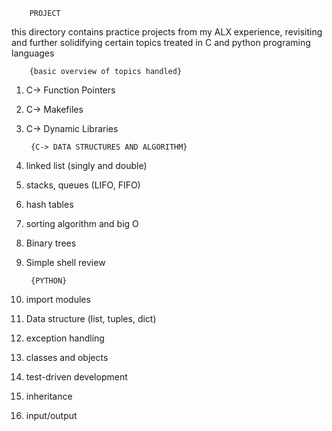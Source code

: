 		PROJECT 
this directory contains practice projects from my ALX experience, revisiting and further solidifying certain topics treated in C and python programing languages

		{basic overview of topics handled}

1. C-> Function Pointers
2. C-> Makefiles
3. C-> Dynamic Libraries

		{C-> DATA STRUCTURES AND ALGORITHM}
1. linked list (singly and double) 
2. stacks, queues (LIFO, FIFO)
3. hash tables
4. sorting algorithm and big O
5. Binary trees
6. Simple shell review



		{PYTHON}
1. import modules
2. Data structure (list, tuples, dict)
3. exception handling
4. classes and objects
5. test-driven development
6. inheritance 
7. input/output
